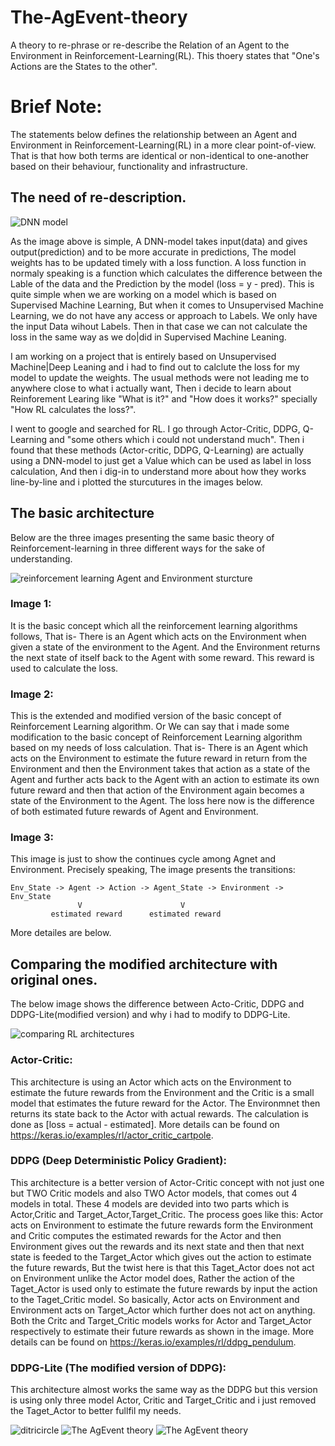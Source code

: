 # The-AgEvent-theory
A theory to re-phrase or re-describe the Relation of an Agent to the Environment in Reinforcement-Learning(RL).
This thoery states that "One's Actions are the States to the other".

# Brief Note:
The statements below defines the relationship between an Agent and Environment in Reinforcement-Learning(RL) in a more clear point-of-view. That is that how both terms are identical or non-identical to one-another based on their behaviour, functionality and infrastructure.

## The need of re-description.

![DNN model](https://user-images.githubusercontent.com/78195281/109762634-f1a24380-7c16-11eb-8f72-b82f822f6299.png)


As the image above is simple, A DNN-model takes input(data) and gives output(prediction) and to be more accurate in predictions, The model weights has to be updated timely with a loss function. A loss function in normaly speaking is a function which calculates the difference between the Lable of the data and the Prediction by the model (loss = y - pred). This is quite simple when we are working on a model which is based on Supervised Machine Learning, But when it comes to Unsupervised Machine Learning, we do not have any access or approach to Labels. We only have the input Data wihout Labels. Then in that case we can not calculate the loss in the same way as we do|did in Supervised Machine Leaning.

I am working on a project that is entirely based on Unsupervised Machine|Deep Leaning and i had to find out to calclute the loss for my model to update the weights. The usual methods were not leading me to anywhere close to what i actually want, Then i decide to learn about Reinforement Learing like "What is it?" and "How does it works?" specially "How RL calculates the loss?".

I went to google and searched for RL. I go through Actor-Critic, DDPG, Q-Learning and "some others which i could not understand much". Then i found that these methods (Actor-critic, DDPG, Q-Learning) are actually using a DNN-model to just get a Value which can be used as label in loss calculation, And then i dig-in to understand more about how they works line-by-line and i plotted the sturcutures in the images below.

## The basic architecture
Below are the three images presenting the same basic theory of Reinforcement-learning in three different ways for the sake of understanding.

![reinforcement learning Agent and Environment sturcture](https://user-images.githubusercontent.com/78195281/109762702-0bdc2180-7c17-11eb-897b-92ef53382b2c.png)


### Image 1: 
  It is the basic concept which all the reinforcement learning algorithms follows, That is- There is an Agent which acts on the Environment when given a state of the environment to the Agent. And the Environment returns the next state of itself back to the Agent with some reward. This reward is used to calculate the loss.

### Image 2:
  This is the extended and modified version of the basic concept of Reinforcement Learning algorithm. Or We can say that i made some modification to the basic concept of Reinforcement Learning algorithm based on my needs of loss calculation. That is- There is an Agent which acts on the Environment to estimate the future reward in return from the Environment and then the Environment takes that action as a state of the Agent and further acts back to the Agent with an action to estimate its own future reward and then that action of the Environment again becomes a state of the Environment to the Agent. The loss here now is the difference of both estimated future rewards of Agent and Environment.

### Image 3:
  This image is just to show the continues cycle among Agnet and Environment.
  Precisely speaking, The image presents the transitions:
  
    Env_State -> Agent -> Action -> Agent_State -> Environment -> Env_State  
                   V                      V
             estimated reward      estimated reward

  More detailes are below.

## Comparing the modified architecture with original ones.
The below image shows the difference between Acto-Critic, DDPG and DDPG-Lite(modified version) and why i had to modify to DDPG-Lite.

![comparing RL architectures](https://user-images.githubusercontent.com/78195281/109762737-1b5b6a80-7c17-11eb-8d93-8e4f0269ecd3.png)


### Actor-Critic:
  This architecture is using an Actor which acts on the Environment to estimate the future rewards from the Environment and the Critic is a small model that estimates the future reward for the Actor. The Environmnet then returns its state back to the Actor with actual rewards. The calculation is done as [loss = actual - estimated].
More details can be found on https://keras.io/examples/rl/actor_critic_cartpole.

### DDPG (Deep Deterministic Policy Gradient):
  This architecture is a better version of Actor-Critic concept with not just one but TWO Critic models and also TWO Actor models, that comes out 4 models in total. These 4 models are devided into two parts which is Actor,Critic and Target_Actor,Target_Critic. The process goes like this:
Actor acts on Environment to estimate the future rewards form the Environment and Critic computes the estimated rewards for the Actor and then Environment gives out the rewards and its next state and then that next state is feeded to the Target_Actor which gives out the action to estimate the future rewards, But the twist here is that this Taget_Actor does not act on Environment unlike the Actor model does, Rather the action of the Taget_Actor is used only to estimate the future rewards by input the action to the Taget_Critic model.
So basically, Actor acts on Environment and Environment acts on Target_Actor which further does not act on anything. Both the Critc and Target_Critic models works for Actor and Target_Actor respectively to estimate their future rewards as shown in the image.
More details can be found on https://keras.io/examples/rl/ddpg_pendulum.

### DDPG-Lite (The modified version of DDPG):
  This architecture almost works the same way as the DDPG but this version is using only three model Actor, Critic and Target_Critic and i just removed the Taget_Actor to better fullfil my needs.




![ditricircle](https://user-images.githubusercontent.com/78195281/109762810-3af29300-7c17-11eb-88c9-63e848aa5520.png)
![The AgEvent theory](https://user-images.githubusercontent.com/78195281/109762824-3ded8380-7c17-11eb-855e-deac49faaa65.png)
![The AgEvent theory](https://user-images.githubusercontent.com/78195281/109762883-4e9df980-7c17-11eb-98ed-3040fa41e6ee.png)

